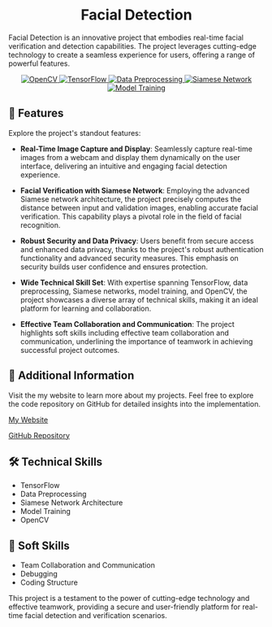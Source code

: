 <h1 align="center" id="title">Facial Detection</h1>

<p id="description">Facial Detection is an innovative project that embodies real-time facial verification and detection capabilities. The project leverages cutting-edge technology to create a seamless experience for users, offering a range of powerful features.</p>

<div align="center">
    <a href="https://opencv.org/">
        <img src="https://img.shields.io/badge/OpenCV-%E2%9C%94-brightgreen" alt="OpenCV">
    </a>
    <a href="https://www.tensorflow.org/">
        <img src="https://img.shields.io/badge/Tensorflow-%E2%9C%94-orange" alt="TensorFlow">
    </a>
    <a href="https://en.wikipedia.org/wiki/Data_preprocessing">
        <img src="https://img.shields.io/badge/Data%20Preprocessing-%E2%9C%94-blue" alt="Data Preprocessing">
    </a>
    <a href="https://en.wikipedia.org/wiki/Siamese_neural_network">
        <img src="https://img.shields.io/badge/Siamese%20Network-%E2%9C%94-yellow" alt="Siamese Network">
    </a>
    <a href="https://en.wikipedia.org/wiki/Training,_inference,_and_testing_of_neural_networks">
        <img src="https://img.shields.io/badge/Model%20Training-%E2%9C%94-lightgrey" alt="Model Training">
    </a>
</div>

<h2>🧐 Features</h2>

Explore the project's standout features:

*   **Real-Time Image Capture and Display**: Seamlessly capture real-time images from a webcam and display them dynamically on the user interface, delivering an intuitive and engaging facial detection experience.

*   **Facial Verification with Siamese Network**: Employing the advanced Siamese network architecture, the project precisely computes the distance between input and validation images, enabling accurate facial verification. This capability plays a pivotal role in the field of facial recognition.

*   **Robust Security and Data Privacy**: Users benefit from secure access and enhanced data privacy, thanks to the project's robust authentication functionality and advanced security measures. This emphasis on security builds user confidence and ensures protection.

*   **Wide Technical Skill Set**: With expertise spanning TensorFlow, data preprocessing, Siamese networks, model training, and OpenCV, the project showcases a diverse array of technical skills, making it an ideal platform for learning and collaboration.

*   **Effective Team Collaboration and Communication**: The project highlights soft skills including effective team collaboration and communication, underlining the importance of teamwork in achieving successful project outcomes.

<h2>🔗 Additional Information</h2>

Visit the my website to learn more about my projects. Feel free to explore the code repository on GitHub for detailed insights into the implementation.

[My Website](https://www.xiayulin.online)

[GitHub Repository](https://github.com/xiayulin123/Facial_Recognition)

<h2>🛠️ Technical Skills</h2>

*   TensorFlow
*   Data Preprocessing
*   Siamese Network Architecture
*   Model Training
*   OpenCV

<h2>🧩 Soft Skills</h2>

*   Team Collaboration and Communication
*   Debugging
*   Coding Structure

This project is a testament to the power of cutting-edge technology and effective teamwork, providing a secure and user-friendly platform for real-time facial detection and verification scenarios.

